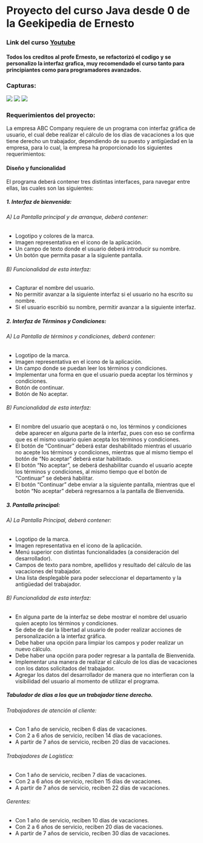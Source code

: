 # Proyecto del curso Java desde 0 de la Geekipedia de Ernesto

### Link del curso [Youtube](https://www.youtube.com/watch?v=L1oMLsiMusQ&list=PLyvsggKtwbLX9LrDnl1-K6QtYo7m0yXWB "Youtube")

#### Todos los creditos al profe Ernesto, se refactorizó el codigo y se personalizo la interfaz grafica, muy recomendado el curso tanto para principiantes como para programadores avanzados.
### Capturas:
![](https://res.cloudinary.com/dfmafb0cf/image/upload/v1611189873/Github/bienvenido.jpg)
![](https://res.cloudinary.com/dfmafb0cf/image/upload/v1611189782/Github/licencia.jpg)
![](https://res.cloudinary.com/dfmafb0cf/image/upload/v1611189782/Github/calculo.jpg)

### Requerimientos del proyecto:

La empresa ABC Company requiere de un programa con interfaz gráfica de usuario,
el cual debe realizar el cálculo de los días de vacaciones a los que tiene derecho un
trabajador, dependiendo de su puesto y antigüedad en la empresa, para lo cual, la empresa
ha proporcionado los siguientes requerimientos: 

#### Diseño y funcionalidad
El programa deberá contener tres distintas interfaces, para navegar entre ellas, las cuales
son las siguientes:
##### 1. Interfaz de bienvenida:
###### A) La Pantalla principal y de arranque, deberá contener:
- Logotipo y colores de la marca.
- Imagen representativa en el icono de la aplicación.
- Un campo de texto donde el usuario deberá introducir su nombre.
- Un botón que permita pasar a la siguiente pantalla.
###### B) Funcionalidad de esta interfaz:
- Capturar el nombre del usuario.
- No permitir avanzar a la siguiente interfaz si el usuario no ha escrito su
nombre.
- Si el usuario escribió su nombre, permitir avanzar a la siguiente interfaz. 
##### 2. Interfaz de Términos y Condiciones:
###### A) La Pantalla de términos y condiciones, deberá contener:
- Logotipo de la marca.
- Imagen representativa en el icono de la aplicación.
- Un campo donde se puedan leer los términos y condiciones.
- Implementar una forma en que el usuario pueda aceptar los términos y
condiciones.
- Botón de continuar.
- Botón de No aceptar.
###### B) Funcionalidad de esta interfaz:
- El nombre del usuario que aceptará o no, los términos y condiciones debe
aparecer en alguna parte de la interfaz, pues con eso se confirma que es
el mismo usuario quien acepta los términos y condiciones.
- El botón de “Continuar” deberá estar deshabilitado mientras el usuario
no acepte los términos y condiciones, mientras que al mismo tiempo el
botón de “No aceptar” deberá estar habilitado.
- El botón “No aceptar”, se deberá deshabilitar cuando el usuario acepte
los términos y condiciones, al mismo tiempo que el botón de “Continuar”
se deberá habilitar.
- El botón “Continuar” debe enviar a la siguiente pantalla, mientras que el
botón “No aceptar” deberá regresarnos a la pantalla de Bienvenida. 
##### 3. Pantalla principal:
###### A) La Pantalla Principal, deberá contener:
- Logotipo de la marca.
- Imagen representativa en el icono de la aplicación.
- Menú superior con distintas funcionalidades (a consideración del
desarrollador).
- Campos de texto para nombre, apellidos y resultado del cálculo de las
vacaciones del trabajador.
- Una lista desplegable para poder seleccionar el departamento y la
antigüedad del trabajador.
###### B) Funcionalidad de esta interfaz:
- En alguna parte de la interfaz se debe mostrar el nombre del usuario
quien acepto los términos y condiciones.
- Se debe de dar la libertad al usuario de poder realizar acciones de
personalización a la interfaz gráfica.
- Debe haber una opción para limpiar los campos y poder realizar un nuevo
cálculo.
- Debe haber una opción para poder regresar a la pantalla de Bienvenida.
- Implementar una manera de realizar el cálculo de los días de vacaciones
con los datos solicitados del trabajador.
- Agregar los datos del desarrollador de manera que no interfieran con la
visibilidad del usuario al momento de utilizar el programa. 
##### Tabulador de días a los que un trabajador tiene derecho.
###### Trabajadores de atención al cliente:
- Con 1 año de servicio, reciben 6 días de vacaciones.
- Con 2 a 6 años de servicio, reciben 14 días de vacaciones.
- A partir de 7 años de servicio, reciben 20 días de vacaciones.
###### Trabajadores de Logística:
- Con 1 año de servicio, reciben 7 días de vacaciones.
- Con 2 a 6 años de servicio, reciben 15 días de vacaciones.
- A partir de 7 años de servicio, reciben 22 días de vacaciones.
###### Gerentes:
- Con 1 año de servicio, reciben 10 días de vacaciones.
- Con 2 a 6 años de servicio, reciben 20 días de vacaciones.
- A partir de 7 años de servicio, reciben 30 días de vacaciones.

